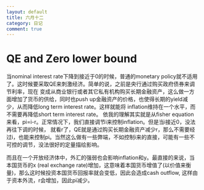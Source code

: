 ```yaml
---
layout: default
title: 六月十二
category: 日记
comment: true
---
```


# QE and Zero lower bound

当nominal interest rate下降到接近于0的时候，普通的monetary policy就不适用了。这时候要采取QE来刺激经济。简单的说，之前是央行通过购买政府债券来调节利率，现在
变成从商业银行或者其它私有机构购买长期金融资产，这么做一方面增加了货币的供给，同时也push up金融资产的价格，也使得长期的yield减少，从而降低long term interest rate。这样就能将
inflation维持在一个水平，而不需要再降低short term interest rate。 依我的理解其实就是从fisher equation来看，pi=i-r。正常情况下，我们直接调节i来控制inflation。但是当i接近0，没法再往下调的时候，
就看r了，QE就是通过购买长期金融资产减少r，那么不需要经过i，也能来控制pi。当然这么做有一些弊端，不如控制i来的直接，可能有一些不可控的调节，没法很好的定量描绘影响。     

而且在一个开放经济体中，外汇的强弱也会影响inflation和y。最直接的来说，当本国货币的x (real exchange rate)增加，这意味着本国货币增值了(以价值来衡量)，那么这时候投资本国货币回报率就会变低，因此会造成cash outflow,
这样由于资本外流，r会增加，因此pi减少。
